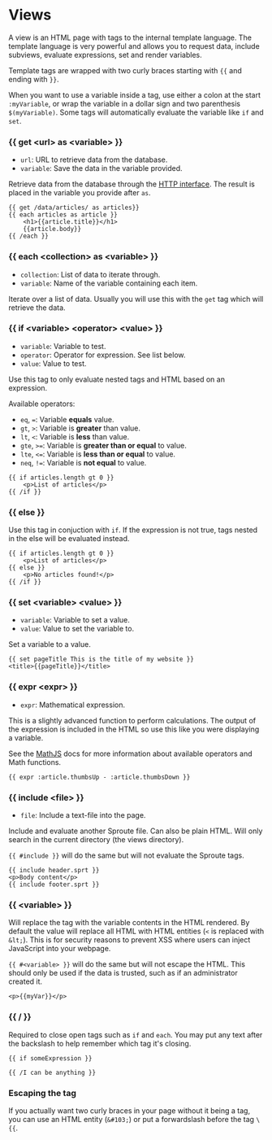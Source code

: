 # Views

A view is an HTML page with tags to the internal template language. The template language is very powerful and allows you to request data, include subviews, evaluate expressions, set and render variables.

Template tags are wrapped with two curly braces starting with `{{` and ending with `}}`.

When you want to use a variable inside a tag, use either a colon at the start `:myVariable`, or wrap the variable in a dollar sign and two parenthesis `$(myVariable)`. Some tags will automatically evaluate the variable like `if` and `set`.

### {{ get &lt;url&gt; as &lt;variable&gt; }}
- `url`: URL to retrieve data from the database.
- `variable`: Save the data in the variable provided.

Retrieve data from the database through the [HTTP interface](/docs/database#GET). The result is placed in the variable you provide after `as`.

~~~
{{ get /data/articles/ as articles}}
{{ each articles as article }}
	<h1>{{article.title}}</h1>
	{{article.body}}
{{ /each }}
~~~

### {{ each &lt;collection&gt; as &lt;variable&gt; }}
- `collection`: List of data to iterate through.
- `variable`: Name of the variable containing each item.

Iterate over a list of data. Usually you will use this with the `get` tag which will retrieve the data.

### {{ if &lt;variable&gt; &lt;operator&gt; &lt;value&gt; }}
- `variable`: Variable to test.
- `operator`: Operator for expression. See list below.
- `value`: Value to test.

Use this tag to only evaluate nested tags and HTML based on an expression.

Available operators:

- `eq`, `=`: Variable **equals** value.
- `gt`, `>`: Variable is **greater** than value.
- `lt`, `<`: Variable is **less** than value.
- `gte`, `>=`: Variable is **greater than or equal** to value. 
- `lte`, `<=`: Variable is **less than or equal** to value.
- `neq`, `!=`: Variable is **not equal** to value.

~~~
{{ if articles.length gt 0 }}
	<p>List of articles</p>
{{ /if }}
~~~

### {{ else }}
Use this tag in conjuction with `if`. If the expression is not true, tags nested in the else will be evaluated instead.

~~~
{{ if articles.length gt 0 }}
	<p>List of articles</p>
{{ else }}
	<p>No articles found!</p>
{{ /if }}
~~~

### {{ set &lt;variable&gt; &lt;value&gt; }}
- `variable`: Variable to set a value.
- `value`: Value to set the variable to.

Set a variable to a value.

~~~
{{ set pageTitle This is the title of my website }}
<title>{{pageTitle}}</title>
~~~

### {{ expr &lt;expr&gt; }}
- `expr`: Mathematical expression.

This is a slightly advanced function to perform calculations. The output of the expression is included in the HTML so use this like you were displaying a variable.

See the [MathJS](http://mathjs.org) docs for more information about available operators and Math functions.

~~~
{{ expr :article.thumbsUp - :article.thumbsDown }}
~~~

### {{ include &lt;file&gt; }}
- `file`: Include a text-file into the page.

Include and evaluate another Sproute file. Can also be plain HTML. Will only search in the current directory (the views directory).

`{{ #include }}` will do the same but will not evaluate the Sproute tags.

~~~
{{ include header.sprt }}
<p>Body content</p>
{{ include footer.sprt }}
~~~

### {{ &lt;variable&gt; }}

Will replace the tag with the variable contents in the HTML rendered. By default the value will replace all HTML with HTML entities (`<` is replaced with `&lt;`). This is for security reasons to prevent XSS where users can inject JavaScript into your webpage.

`{{ #<variable> }}` will do the same but will not escape the HTML. This should only be used if the data is trusted, such as if an administrator created it.

~~~
<p>{{myVar}}</p>
~~~

### {{ / }}
Required to close open tags such as `if` and `each`. You may put any text after the backslash to help remember which tag it's closing.

~~~
{{ if someExpression }}

{{ /I can be anything }}
~~~

### Escaping the tag
If you actually want two curly braces in your page without it being a tag, you can use an HTML entity (`&#103;`) or put a forwardslash before the tag `\{{`.
